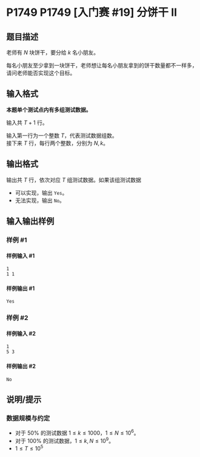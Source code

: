 # P1749 P1749 [入门赛 #19] 分饼干 II

## 题目描述

老师有 $N$ 块饼干，要分给 $k$ 名小朋友。

每名小朋友至少拿到一块饼干，老师想让每名小朋友拿到的饼干数量都不一样多，请问老师能否实现这个目标。

## 输入格式

**本题单个测试点内有多组测试数据。**

输入共 $T + 1$ 行。

输入第一行为一个整数 $T$，代表测试数据组数。  
接下来 $T$ 行，每行两个整数，分别为 $N,k$。

## 输出格式

输出共 $T$ 行，依次对应 $T$ 组测试数据。如果该组测试数据

- 可以实现，输出 `Yes`。
- 无法实现，输出 `No`。

## 输入输出样例

### 样例 #1

#### 样例输入 #1

```
1
1 1
```

#### 样例输出 #1

```
Yes
```

### 样例 #2

#### 样例输入 #2

```
1
5 3
```

#### 样例输出 #2

```
No
```

## 说明/提示

### 数据规模与约定

- 对于 $50\%$ 的测试数据 $1 \le k \le 1000$，$1 \le N \le 10^6$。
- 对于 $100\%$ 的测试数据，$1 \le k,N \le 10^9$。
- $1 \le T \le 10^5$
